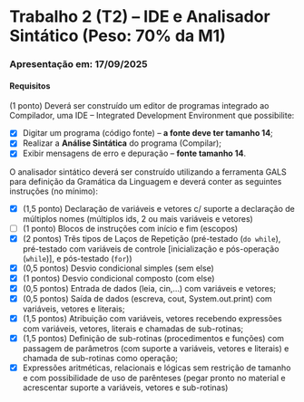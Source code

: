 # Trabalho 2 (T2) – IDE e Analisador Sintático (Peso: 70% da M1)

### Apresentação em: 17/09/2025

#### Requisitos

(1 ponto) Deverá ser construído um editor de programas integrado ao Compilador, uma IDE – Integrated Development Environment que possibilite:

- [x] Digitar um programa (código fonte) – **a fonte deve ter tamanho 14**;
- [x] Realizar a **Análise Sintática** do programa (Compilar);
- [x] Exibir mensagens de erro e depuração – **fonte tamanho 14**.

O analisador sintático deverá ser construído utilizando a ferramenta GALS para definição da Gramática da Linguagem e deverá conter as seguintes instruções (no mínimo):

- [x] (1,5 ponto) Declaração de variáveis e vetores c/ suporte a declaração de múltiplos nomes (múltiplos ids, 2 ou mais variáveis e vetores)
- [ ] (1 ponto) Blocos de instruções com início e fim (escopos)
- [x] (2 pontos) Três tipos de Laços de Repetição (pré-testado (`do while`), pré-testado com variáveis de controle [inicialização e pós-operação (`while`)], e pós-testado (`for`))
- [x] (0,5 pontos) Desvio condicional simples (sem else)
- [x] (1 pontos) Desvio condicional composto (com else)
- [x] (0,5 pontos) Entrada de dados (leia, cin,...) com variáveis e vetores;
- [x] (0,5 pontos) Saída de dados (escreva, cout, System.out.print) com variáveis, vetores e literais;
- [x] (1,5 pontos) Atribuição com variáveis, vetores recebendo expressões com variáveis, vetores, literais e chamadas de sub-rotinas;
- [x] (1,5 pontos) Definição de sub-rotinas (procedimentos e funções) com passagem de parâmetros (com suporte a variáveis, vetores e literais) e chamada de sub-rotinas como operação;
- [x] Expressões aritméticas, relacionais e lógicas sem restrição de tamanho e com possibilidade de uso de parênteses (pegar pronto no material e acrescentar suporte a variáveis, vetores e sub-rotinas)
